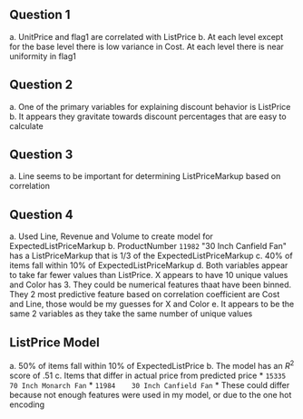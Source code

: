 ## Question 1
a. UnitPrice and flag1 are correlated with ListPrice
b. At each level except for the base level there is low variance in Cost. At each level there is near uniformity in flag1

## Question 2
a. One of the primary variables for explaining discount behavior is ListPrice
b. It appears they gravitate towards discount percentages that are easy to calculate

## Question 3
a. Line seems to be important for determining ListPriceMarkup based on correlation

## Question 4
a. Used Line, Revenue and Volume to create model for ExpectedListPriceMarkup
b. ProductNumber `11982`	"30 Inch Canfield Fan" has a ListPriceMarkup that is 1/3 of the ExpectedListPriceMarkup
c. 40% of items fall within 10% of ExpectedListPriceMarkup
d. Both variables appear to take far fewer values than ListPrice. X appears to have 10 unique values and Color has 3. They could be numerical features thaat have been binned. They 2 most predictive feature based on correlation coefficient are Cost and Line, those would be my guesses for X and Color
e. It appears to be the same 2 variables as they take the same number of unique values

## ListPrice Model
a. 50% of items fall within 10% of ExpectedListPrice
b. The model has an $R^2$ score of .51
c. Items that differ in actual price from predicted price
    * `15335	70 Inch Monarch Fan`
    * `11984	30 Inch Canfield Fan`
    * These could differ because not enough features were used in my model, or due to the one hot encoding